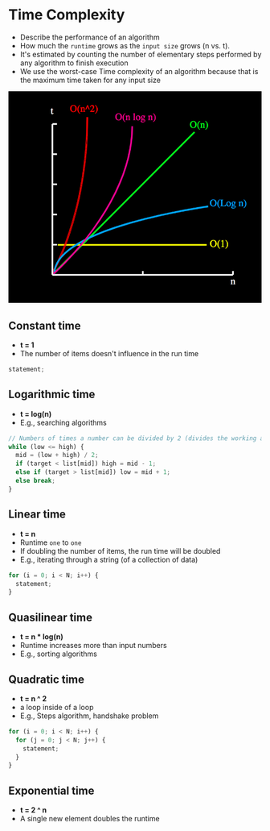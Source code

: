 # Time Complexity

- Describe the performance of an algorithm
- How much the `runtime` grows as the `input size` grows (n vs. t).
- It's estimated by counting the number of elementary steps performed by any algorithm to finish execution
- We use the worst-case Time complexity of an algorithm because that is the maximum time taken for any input size

![Runtime Complexity](./runtime-complexity.png)

## Constant time

- **t = 1**
- The number of items doesn't influence in the run time

```javascript
statement;
```

## Logarithmic time

- **t = log(n)**
- E.g., searching algorithms

```javascript
// Numbers of times a number can be divided by 2 (divides the working area in half with each iteration)
while (low <= high) {
  mid = (low + high) / 2;
  if (target < list[mid]) high = mid - 1;
  else if (target > list[mid]) low = mid + 1;
  else break;
}
```

## Linear time

- **t = n**
- Runtime `one` to `one`
- If doubling the number of items, the run time will be doubled
- E.g., iterating through a string (of a collection of data)

```javascript
for (i = 0; i < N; i++) {
  statement;
}
```

## Quasilinear time

- **t = n \* log(n)**
- Runtime increases more than input numbers
- E.g., sorting algorithms

## Quadratic time

- **t = n ^ 2**
- a loop inside of a loop
- E.g., Steps algorithm, handshake problem

```javascript
for (i = 0; i < N; i++) {
  for (j = 0; j < N; j++) {
    statement;
  }
}
```

## Exponential time

- **t = 2 ^ n**
- A single new element doubles the runtime
